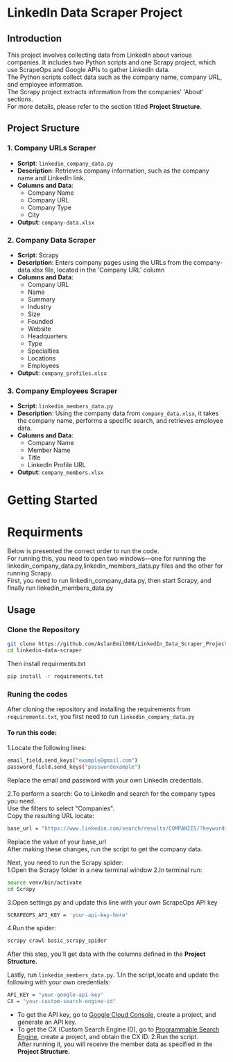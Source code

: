 # LinkedIn Data Scraper Project
## Introduction
This project involves collecting data from LinkedIn about various companies.
It includes two Python scripts and one Scrapy project, which use ScrapeOps and Google APIs to gather LinkedIn data.<br>
The Python scripts collect data such as the company name, company URL, and employee information.<br>
The Scrapy project extracts information from the companies' 'About' sections.<br>
For more details, please refer to the section titled <b>Project Structure</b>.

## Project Sructure
### 1. **Company URLs Scraper**
- **Script**: `linkedin_company_data.py`
- **Description**: Retrieves company information, such as the company name and LinkedIn link.
- **Columns and Data**:
  - Company Name  
  - Company URL  
  - Company Type  
  - City
- **Output**: `company-data.xlsx`

### 2. **Company Data Scraper**
- **Script**: Scrapy
- **Description**: Enters company pages using the URLs from the company-data.xlsx file, located in the 'Company URL' column
- **Columns and Data**:
  - Company URL  
  - Name  
  - Summary  
  - Industry  
  - Size  
  - Founded  
  - Website  
  - Headquarters  
  - Type  
  - Specialties  
  - Locations  
  - Employees
- **Output**: `company_profiles.xlsx`

### 3. **Company Employees Scraper**
- **Script**: `linkedin_members_data.py`
- **Description**: Using the company data from `company_data.xlsx`, it takes the company name, performs a specific search, and retrieves employee data.
- **Columns and Data**:
  - Company Name  
  - Member Name  
  - Title  
  - LinkedIn Profile URL
- **Output**: `company_members.xlsx`


# Getting Started
# Requirments 
Below is presented the correct order to run the code.<br>
For running this, you need to open two windows—one for running the linkedin_company_data.py,linkedin_members_data.py files and the other for running Scrapy.<br>
First, you need to run linkedin_company_data.py, then start Scrapy, and finally run linkedin_members_data.py
## Usage
### Clone the Repository
```bash
git clone https://github.com/AslanEmil008/LinkedIn_Data_Scraper_Project.git
cd linkedin-data-scraper
```
Then install requirments.txt
```bash
pip install -r requirements.txt
```

### Runing the codes
After cloning the repository and installing the requirements from `requirements.txt`, you first need to run `linkedin_company_data.py`
#### To run this code:
1.Locate the following lines:
```bash
email_field.send_keys("example@gmail.com")
password_field.send_keys("passwordexample")
```
Replace the email and password with your own LinkedIn credentials.


2.To perform a search:
Go to LinkedIn and search for the company types you need.<br>
Use the filters to select "Companies".<br>
Copy the resulting URL locate:
```bash
base_url = "https://www.linkedin.com/search/results/COMPANIES/?keywords=marketing&origin=SWITCH_SEARCH_VERTICAL&page={page}&sid=tHO"
```
 Replace the value of your base_url <br>
After making these changes, run the script to get the company data.


Next, you need to run the Scrapy spider:<br>
1.Open the Scrapy folder in a new terminal window
2.In terminal run:
```bash
source venv/bin/activate
cd Scrapy
```
3.Open settings.py and update this line with your own ScrapeOps API key
```bash
SCRAPEOPS_API_KEY = 'your-api-key-here'
```
4.Run the spider:
```bash
scrapy crawl basic_scrapy_spider
```
After this step, you'll get data with the columns defined in the <b>Project Structure.</b>

Lastly, run `linkedin_members_data.py`.
1.In the script,locate and update the following with your own credentials:
```bash
API_KEY = "your-google-api-key"
CX = "your-custom-search-engine-id"
```
- To get the API key, go to [Google Cloud Console](https://console.cloud.google.com/), create a project, and generate an API key.
- To get the CX (Custom Search Engine ID), go to [Programmable Search Engine](https://programmablesearchengine.google.com/about/), create a project, and obtain the CX ID.
2.Run the script.<br>
After running it, you will receive the member data as specified in the <b>Project Structure.</b>





